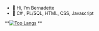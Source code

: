 - 👋 Hi, I’m Bernadette
- 🌱 C# , PL/SQL, HTML, CSS, Javascript

**[![Top Langs](https://github-readme-stats.vercel.app/api/top-langs/?username=dttncl&layout=donut)](https://github.com/anuraghazra/github-readme-stats)
**
<!---
dttncl/dttncl is a ✨ special ✨ repository because its `README.md` (this file) appears on your GitHub profile.
You can click the Preview link to take a look at your changes.
--->
